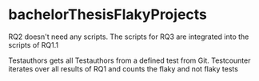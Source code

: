 # bachelorThesisFlakyProjects

RQ2 doesn't need any scripts.
The scripts for RQ3 are integrated into the scripts of RQ1.1

Testauthors gets all Testauthors from a defined test from Git.
Testcounter iterates over all results of RQ1 and counts the flaky and not flaky tests
